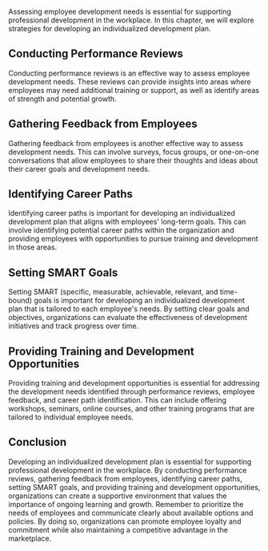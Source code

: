 
Assessing employee development needs is essential for supporting professional development in the workplace. In this chapter, we will explore strategies for developing an individualized development plan.

Conducting Performance Reviews
------------------------------

Conducting performance reviews is an effective way to assess employee development needs. These reviews can provide insights into areas where employees may need additional training or support, as well as identify areas of strength and potential growth.

Gathering Feedback from Employees
---------------------------------

Gathering feedback from employees is another effective way to assess development needs. This can involve surveys, focus groups, or one-on-one conversations that allow employees to share their thoughts and ideas about their career goals and development needs.

Identifying Career Paths
------------------------

Identifying career paths is important for developing an individualized development plan that aligns with employees' long-term goals. This can involve identifying potential career paths within the organization and providing employees with opportunities to pursue training and development in those areas.

Setting SMART Goals
-------------------

Setting SMART (specific, measurable, achievable, relevant, and time-bound) goals is important for developing an individualized development plan that is tailored to each employee's needs. By setting clear goals and objectives, organizations can evaluate the effectiveness of development initiatives and track progress over time.

Providing Training and Development Opportunities
------------------------------------------------

Providing training and development opportunities is essential for addressing the development needs identified through performance reviews, employee feedback, and career path identification. This can include offering workshops, seminars, online courses, and other training programs that are tailored to individual employee needs.

Conclusion
----------

Developing an individualized development plan is essential for supporting professional development in the workplace. By conducting performance reviews, gathering feedback from employees, identifying career paths, setting SMART goals, and providing training and development opportunities, organizations can create a supportive environment that values the importance of ongoing learning and growth. Remember to prioritize the needs of employees and communicate clearly about available options and policies. By doing so, organizations can promote employee loyalty and commitment while also maintaining a competitive advantage in the marketplace.
